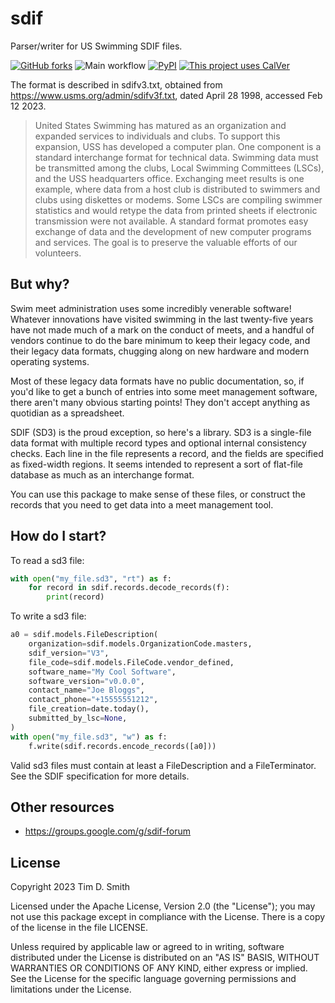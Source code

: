 # sdif

Parser/writer for US Swimming SDIF files.

[![GitHub forks](https://img.shields.io/github/forks/tdsmith/sdif)](https://github.com/tdsmith/sdif/)
![Main workflow](https://github.com/tdsmith/sdif/actions/workflows/main.yml/badge.svg?branch=main)
[![PyPI](https://img.shields.io/pypi/v/sdif)](https://pypi.org/project/sdif/)
[![This project uses CalVer](https://img.shields.io/badge/calver-YY.0M.MICRO-22bfda.svg)](https://calver.org/)


The format is described in sdifv3.txt,
obtained from https://www.usms.org/admin/sdifv3f.txt,
dated April 28 1998, accessed Feb 12 2023.

> United States Swimming has matured as an organization and
expanded services to individuals and clubs.  To support this
expansion, USS has developed a computer plan. One component is a
standard interchange format for technical data.  Swimming data
must be transmitted among the clubs, Local Swimming Committees
(LSCs), and the USS headquarters office.  Exchanging meet results
is one example, where data from a host club is distributed to
swimmers and clubs using diskettes or modems.  Some LSCs are
compiling swimmer statistics and would retype the data from
printed sheets if electronic transmission were not available.
A standard format promotes easy exchange of data and the
development of new computer programs and services.  The goal is
to preserve the valuable efforts of our volunteers.

## But why?

Swim meet administration uses some incredibly venerable software!
Whatever innovations have visited swimming in the last twenty-five years
have not made much of a mark on the conduct of meets, and a handful
of vendors continue to do the bare minimum to keep their legacy code,
and their legacy data formats, chugging along on new hardware
and modern operating systems.

Most of these legacy data formats have no public documentation, so,
if you'd like to get a bunch of entries into some meet management software,
there aren't many obvious starting points!
They don't accept anything as quotidian as a spreadsheet.

SDIF (SD3) is the proud exception, so here's a library.
SD3 is a single-file data format with multiple record types and optional internal consistency checks.
Each line in the file represents a record, and the fields are specified as fixed-width regions.
It seems intended to represent a sort of flat-file database as much as an interchange format.

You can use this package to make sense of these files,
or construct the records that you need to get data into a meet management tool.

## How do I start?

To read a sd3 file:

```python
with open("my_file.sd3", "rt") as f:
    for record in sdif.records.decode_records(f):
        print(record)
```

To write a sd3 file:

```python
a0 = sdif.models.FileDescription(
    organization=sdif.models.OrganizationCode.masters,
    sdif_version="V3",
    file_code=sdif.models.FileCode.vendor_defined,
    software_name="My Cool Software",
    software_version="v0.0.0",
    contact_name="Joe Bloggs",
    contact_phone="+15555551212",
    file_creation=date.today(),
    submitted_by_lsc=None,
)
with open("my_file.sd3", "w") as f:
    f.write(sdif.records.encode_records([a0]))
```

Valid sd3 files must contain at least a FileDescription and a FileTerminator.
See the SDIF specification for more details.

## Other resources

* https://groups.google.com/g/sdif-forum

## License

Copyright 2023 Tim D. Smith

Licensed under the Apache License, Version 2.0 (the "License");
you may not use this package except in compliance with the License.
There is a copy of the license in the file LICENSE.

Unless required by applicable law or agreed to in writing, software
distributed under the License is distributed on an "AS IS" BASIS,
WITHOUT WARRANTIES OR CONDITIONS OF ANY KIND, either express or implied.
See the License for the specific language governing permissions and
limitations under the License.
